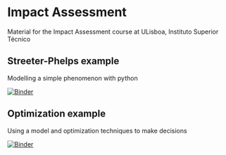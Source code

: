 # Impact Assessment 
Material for the Impact Assessment course at ULisboa, Instituto Superior Técnico

## Streeter-Phelps example
Modelling a simple phenomenon with python

[![Binder](https://mybinder.org/badge_logo.svg)](https://mybinder.org/v2/gh/JosePedroMatos/AImp/HEAD?filepath=StreeterPhelps.ipynb)

## Optimization example
Using a model and optimization techniques to make decisions

[![Binder](https://mybinder.org/badge_logo.svg)](https://mybinder.org/v2/gh/JosePedroMatos/AImp/HEAD?filepath=Optimization.ipynb)
